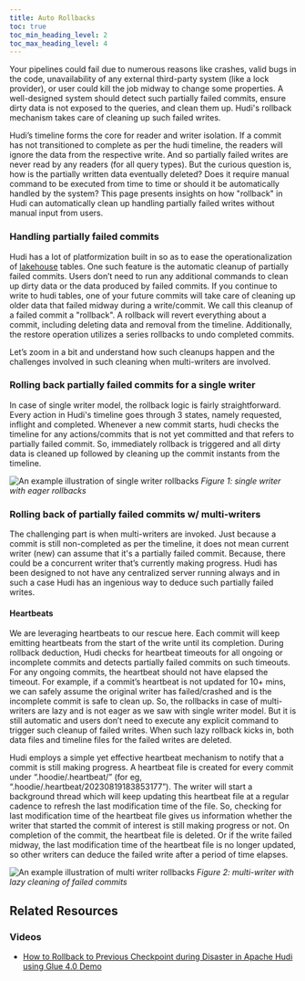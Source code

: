 ```yaml
---
title: Auto Rollbacks
toc: true
toc_min_heading_level: 2
toc_max_heading_level: 4
---
```


Your pipelines could fail due to numerous reasons like crashes, valid bugs in the code, unavailability of any external 
third-party system (like a lock provider), or user could kill the job midway to change some properties. A well-designed 
system should detect such partially failed commits, ensure dirty data is not exposed to the queries, and clean them up.
Hudi's rollback mechanism takes care of cleaning up such failed writes. 

Hudi’s timeline forms the core for reader and writer isolation. If a commit has not transitioned to complete as per the
hudi timeline, the readers will ignore the data from the respective write. And so partially failed writes are never read
by any readers (for all query types). But the curious question is, how is the partially written data eventually deleted? 
Does it require manual command to be executed from time to time or should it be automatically handled by the system? This
page presents insights on how "rollback" in Hudi can automatically clean up handling partially failed writes without 
manual input from users.

### Handling partially failed commits
Hudi has a lot of platformization built in so as to ease the operationalization of [lakehouse](https://hudi.apache.org/blog/2024/07/11/what-is-a-data-lakehouse/) tables. One such feature 
is the automatic cleanup of partially failed commits. Users don’t need to run any additional commands to clean up dirty 
data or the data produced by failed commits. If you continue to write to hudi tables, one of your future commits will 
take care of cleaning up older data that failed midway during a write/commit. We call this cleanup of a failed commit a 
"rollback". A rollback will revert everything about a commit, including deleting data and removal from the timeline. 
Additionally, the restore operation utilizes a series rollbacks to undo completed commits.

Let’s zoom in a bit and understand how such cleanups happen and the challenges involved in such cleaning when 
multi-writers are involved.

### Rolling back partially failed commits for a single writer
In case of single writer model, the rollback logic is fairly straightforward. Every action in Hudi's timeline goes 
through 3 states, namely requested, inflight and completed. Whenever a new commit starts, hudi checks the timeline 
for any actions/commits that is not yet committed and that refers to partially failed commit. So, immediately rollback 
is triggered and all dirty data is cleaned up followed by cleaning up the commit instants from the timeline.


![An example illustration of single writer rollbacks](/assets/images/blog/rollbacks/Rollback_1.png)
_Figure 1: single writer with eager rollbacks_


### Rolling back of partially failed commits w/ multi-writers
The challenging part is when multi-writers are invoked. Just because a commit is still non-completed as per the 
timeline, it does not mean current writer (new) can assume that it's a partially failed commit. Because, there could be 
a concurrent writer that’s currently making progress. Hudi has been designed to not have any centralized server 
running always and in such a case Hudi has an ingenious way to deduce such partially failed writes.

#### Heartbeats
We are leveraging heartbeats to our rescue here. Each commit will keep emitting heartbeats from the start of the 
write until its completion. During rollback deduction, Hudi checks for heartbeat timeouts for all ongoing or incomplete 
commits and detects partially failed commits on such timeouts. For any ongoing commits, the heartbeat should not 
have elapsed the timeout. For example, if a commit’s heartbeat is not updated for 10+ mins, we can safely assume the 
original writer has failed/crashed and is the incomplete commit is safe to clean up. So, the rollbacks in case of 
multi-writers are lazy and is not eager as we saw with single writer model. But it is still automatic and users don’t 
need to execute any explicit command to trigger such cleanup of failed writes. When such lazy rollback kicks in, both 
data files and timeline files for the failed writes are deleted.

Hudi employs a simple yet effective heartbeat mechanism to notify that a commit is still making progress. A heartbeat 
file is created for every commit under “.hoodie/.heartbeat/” (for eg, “.hoodie/.heartbeat/20230819183853177”). 
The writer will start a background thread which will keep updating this heartbeat file at a regular cadence to refresh
the last modification time of the file. So, checking for last modification time of the heartbeat file gives us 
information whether the writer that started the commit of interest is still making progress or not. On completion of 
the commit, the heartbeat file is deleted. Or if the write failed midway, the last modification time of the heartbeat 
file is no longer updated, so other writers can deduce the failed write after a period of time elapses.

![An example illustration of multi writer rollbacks](/assets/images/blog/rollbacks/rollback2_new.png)
_Figure 2: multi-writer with lazy cleaning of failed commits_

## Related Resources
<h3>Videos</h3>

* [How to Rollback to Previous Checkpoint during Disaster in Apache Hudi using Glue 4.0 Demo](https://www.youtube.com/watch?v=Vi25q4vzogs)